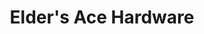 ---
title: "Elder's Ace Hardware"
url: /chattanooga/elders-ace-hardware-lee-highway/
shop: Eisenwaren
---